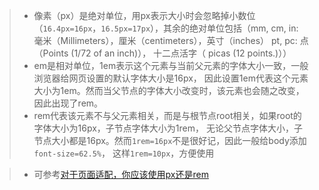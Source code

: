 >+ 像素（px）是绝对单位，用px表示大小时会忽略掉小数位（```16.4px=16px```，```16.5px=17px```），其余的绝对单位包括（mm, cm, in: 毫米（Millimeters），厘米（centimeters），英寸（inches）
pt, pc: 点（Points (1/72 of an inch)）， 十二点活字（ picas (12 points.)））
>+ em是相对单位，1em表示这个元素与当前父元素的字体大小一致，一般浏览器给网页设置的默认字体大小是16px，
因此设置1em代表这个元素大小为1em。然而当父节点的字体大小改变时，该元素也会随之改变，因此出现了rem。
>+ rem代表该元素不与父元素相关，而是与根节点root相关，如果root的字体大小为16px，子节点字体大小为1rem，
无论父节点字体大小，子节点大小都是16px。然而```1rem=16px```不是很好记，因此一般给body添加```font-size=62.5%```，
这样```1rem=10px```，方便使用

>+ 可参考[对于页面适配，你应该使用px还是rem](https://segmentfault.com/a/1190000015867354)
